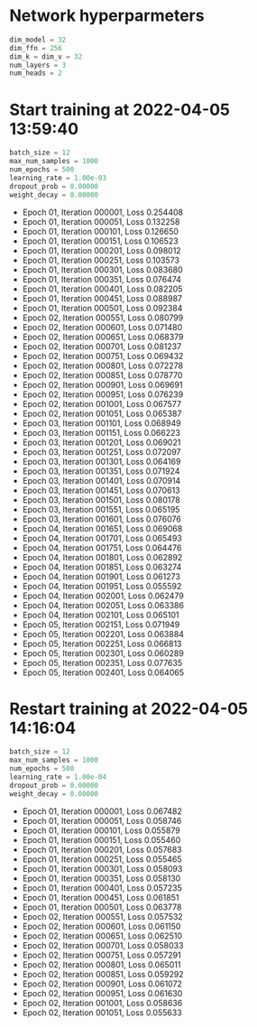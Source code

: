 # Network hyperparmeters
```python
dim_model = 32
dim_ffn = 256
dim_k = dim_v = 32
num_layers = 3
num_heads = 2
```

# Start training at 2022-04-05 13:59:40

```python
batch_size = 12
max_num_samples = 1000
num_epochs = 500
learning_rate = 1.00e-03
dropout_prob = 0.00000
weight_decay = 0.00000
```

- Epoch 01, Iteration 000001, Loss 0.254408
- Epoch 01, Iteration 000051, Loss 0.132258
- Epoch 01, Iteration 000101, Loss 0.126650
- Epoch 01, Iteration 000151, Loss 0.106523
- Epoch 01, Iteration 000201, Loss 0.098012
- Epoch 01, Iteration 000251, Loss 0.103573
- Epoch 01, Iteration 000301, Loss 0.083680
- Epoch 01, Iteration 000351, Loss 0.076474
- Epoch 01, Iteration 000401, Loss 0.082205
- Epoch 01, Iteration 000451, Loss 0.088987
- Epoch 01, Iteration 000501, Loss 0.092384
- Epoch 02, Iteration 000551, Loss 0.080799
- Epoch 02, Iteration 000601, Loss 0.071480
- Epoch 02, Iteration 000651, Loss 0.068379
- Epoch 02, Iteration 000701, Loss 0.081237
- Epoch 02, Iteration 000751, Loss 0.069432
- Epoch 02, Iteration 000801, Loss 0.072278
- Epoch 02, Iteration 000851, Loss 0.078770
- Epoch 02, Iteration 000901, Loss 0.069691
- Epoch 02, Iteration 000951, Loss 0.076239
- Epoch 02, Iteration 001001, Loss 0.067577
- Epoch 02, Iteration 001051, Loss 0.065387
- Epoch 03, Iteration 001101, Loss 0.068949
- Epoch 03, Iteration 001151, Loss 0.066223
- Epoch 03, Iteration 001201, Loss 0.069021
- Epoch 03, Iteration 001251, Loss 0.072097
- Epoch 03, Iteration 001301, Loss 0.064169
- Epoch 03, Iteration 001351, Loss 0.071924
- Epoch 03, Iteration 001401, Loss 0.070914
- Epoch 03, Iteration 001451, Loss 0.070613
- Epoch 03, Iteration 001501, Loss 0.080178
- Epoch 03, Iteration 001551, Loss 0.065195
- Epoch 03, Iteration 001601, Loss 0.076076
- Epoch 04, Iteration 001651, Loss 0.069068
- Epoch 04, Iteration 001701, Loss 0.065493
- Epoch 04, Iteration 001751, Loss 0.064476
- Epoch 04, Iteration 001801, Loss 0.062892
- Epoch 04, Iteration 001851, Loss 0.063274
- Epoch 04, Iteration 001901, Loss 0.061273
- Epoch 04, Iteration 001951, Loss 0.055592
- Epoch 04, Iteration 002001, Loss 0.062479
- Epoch 04, Iteration 002051, Loss 0.063386
- Epoch 04, Iteration 002101, Loss 0.065101
- Epoch 05, Iteration 002151, Loss 0.071949
- Epoch 05, Iteration 002201, Loss 0.063884
- Epoch 05, Iteration 002251, Loss 0.066813
- Epoch 05, Iteration 002301, Loss 0.060289
- Epoch 05, Iteration 002351, Loss 0.077635
- Epoch 05, Iteration 002401, Loss 0.064065
# Restart training at 2022-04-05 14:16:04

```python
batch_size = 12
max_num_samples = 1000
num_epochs = 500
learning_rate = 1.00e-04
dropout_prob = 0.00000
weight_decay = 0.00000
```

- Epoch 01, Iteration 000001, Loss 0.067482
- Epoch 01, Iteration 000051, Loss 0.058746
- Epoch 01, Iteration 000101, Loss 0.055879
- Epoch 01, Iteration 000151, Loss 0.055460
- Epoch 01, Iteration 000201, Loss 0.057683
- Epoch 01, Iteration 000251, Loss 0.055465
- Epoch 01, Iteration 000301, Loss 0.058093
- Epoch 01, Iteration 000351, Loss 0.058130
- Epoch 01, Iteration 000401, Loss 0.057235
- Epoch 01, Iteration 000451, Loss 0.061851
- Epoch 01, Iteration 000501, Loss 0.063778
- Epoch 02, Iteration 000551, Loss 0.057532
- Epoch 02, Iteration 000601, Loss 0.061150
- Epoch 02, Iteration 000651, Loss 0.062510
- Epoch 02, Iteration 000701, Loss 0.058033
- Epoch 02, Iteration 000751, Loss 0.057291
- Epoch 02, Iteration 000801, Loss 0.065011
- Epoch 02, Iteration 000851, Loss 0.059292
- Epoch 02, Iteration 000901, Loss 0.061072
- Epoch 02, Iteration 000951, Loss 0.061630
- Epoch 02, Iteration 001001, Loss 0.058636
- Epoch 02, Iteration 001051, Loss 0.055633
